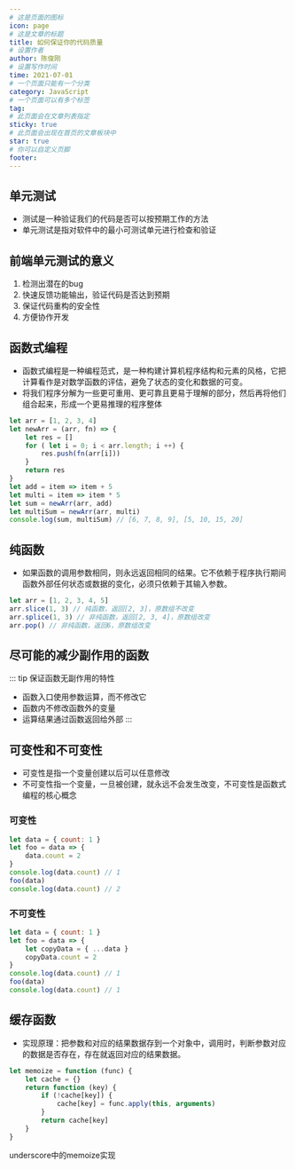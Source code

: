 ```yaml
---
# 这是页面的图标
icon: page
# 这是文章的标题
title: 如何保证你的代码质量
# 设置作者
author: 陈俊刚
# 设置写作时间
time: 2021-07-01
# 一个页面只能有一个分类
category: JavaScript
# 一个页面可以有多个标签
tag:
# 此页面会在文章列表指定
sticky: true
# 此页面会出现在首页的文章板块中
star: true
# 你可以自定义页脚
footer:
---
```


## 单元测试

- 测试是一种验证我们的代码是否可以按预期工作的方法
- 单元测试是指对软件中的最小可测试单元进行检查和验证

## 前端单元测试的意义

1. 检测出潜在的bug
2. 快速反馈功能输出，验证代码是否达到预期
3. 保证代码重构的安全性
4. 方便协作开发

## 函数式编程

- 函数式编程是一种编程范式，是一种构建计算机程序结构和元素的风格，它把计算看作是对数学函数的评估，避免了状态的变化和数据的可变。
- 将我们程序分解为一些更可重用、更可靠且更易于理解的部分，然后再将他们组合起来，形成一个更易推理的程序整体

```javascript
let arr = [1, 2, 3, 4]
let newArr = (arr, fn) => {
    let res = []
    for ( let i = 0; i < arr.length; i ++) {
        res.push(fn(arr[i]))
    }
    return res
}
let add = item => item + 5
let multi = item => item * 5
let sum = newArr(arr, add)
let multiSum = newArr(arr, multi)
console.log(sum, multiSum) // [6, 7, 8, 9], [5, 10, 15, 20]
```

## 纯函数

- 如果函数的调用参数相同，则永远返回相同的结果。它不依赖于程序执行期间函数外部任何状态或数据的变化，必须只依赖于其输入参数。

```javascript
let arr = [1, 2, 3, 4, 5]
arr.slice(1, 3) // 纯函数，返回[2, 3]，原数组不改变
arr.splice(1, 3) // 非纯函数，返回[2, 3, 4]，原数组改变
arr.pop() // 非纯函数，返回6，原数组改变
```

## 尽可能的减少副作用的函数

::: tip 保证函数无副作用的特性
- 函数入口使用参数运算，而不修改它
- 函数内不修改函数外的变量
- 运算结果通过函数返回给外部
:::

## 可变性和不可变性

- 可变性是指一个变量创建以后可以任意修改
- 不可变性指一个变量，一旦被创建，就永远不会发生改变，不可变性是函数式编程的核心概念

### 可变性

```javascript
let data = { count: 1 }
let foo = data => {
    data.count = 2
}
console.log(data.count) // 1
foo(data)
console.log(data.count) // 2
```
### 不可变性

```javascript
let data = { count: 1 }
let foo = data => {
    let copyData = { ...data }
    copyData.count = 2
}
console.log(data.count) // 1
foo(data)
console.log(data.count) // 1
```

## 缓存函数

- 实现原理：把参数和对应的结果数据存到一个对象中，调用时，判断参数对应的数据是否存在，存在就返回对应的结果数据。

```javascript
let memoize = function (func) {
    let cache = {}
    return function (key) {
        if (!cache[key]) {
            cache[key] = func.apply(this, arguments)
        }
        return cache[key]
    }
}
```
underscore中的memoize实现

```javascript

```